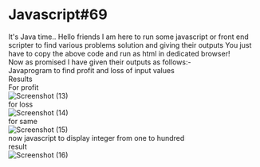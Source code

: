 # Javascript#69
It's Java time..
Hello friends I am here to run some javascript or front end scripter to find various problems solution and giving their outputs
You just have to copy the above code and run as html in dedicated browser!
<br>Now as promised I have given their outputs as follows:-</br>
Javaprogram to find profit and loss of input values</br>
Results<br>
For profit<br>
![Screenshot (13)](https://user-images.githubusercontent.com/99072350/152648406-4b9bfac5-2dde-4243-8ac1-920c3ac5bcd7.png)
</br>for loss<br>
![Screenshot (14)](https://user-images.githubusercontent.com/99072350/152648410-2df6f3f2-deab-41c7-9641-d625db4eff77.png)
</br>for same <br>
![Screenshot (15)](https://user-images.githubusercontent.com/99072350/152648412-55881c52-5a26-4f36-b833-d8a01f04a347.png)
</br>now javascript to display integer from one to hundred<br>
 result</br>
![Screenshot (16)](https://user-images.githubusercontent.com/99072350/152648635-cae2e6a4-5e6c-4a54-9a90-4c09887ead73.png)
<br>
